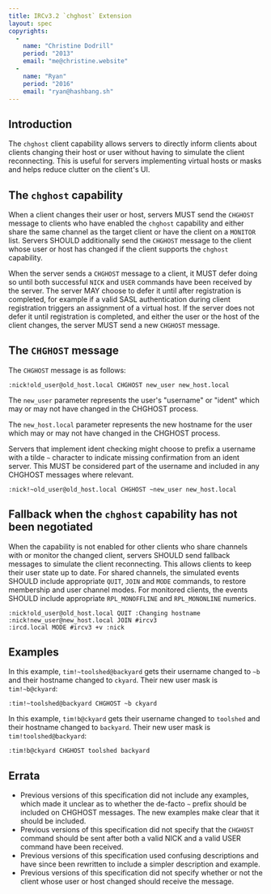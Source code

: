 ```yaml
---
title: IRCv3.2 `chghost` Extension
layout: spec
copyrights:
  -
    name: "Christine Dodrill"
    period: "2013"
    email: "me@christine.website"
  -
    name: "Ryan"
    period: "2016"
    email: "ryan@hashbang.sh"
---
```


## Introduction

The `chghost` client capability allows servers to directly inform clients about
clients changing their host or user without having to simulate the client
reconnecting. This is useful for servers implementing virtual hosts or masks
and helps reduce clutter on the client's UI.

## The `chghost` capability

When a client changes their user or host, servers MUST send the `CHGHOST`
message to clients who have enabled the `chghost` capability and either share
the same channel as the target client or have the client on a `MONITOR` list.
Servers SHOULD additionally send the `CHGHOST` message to the client whose
user or host has changed if the client supports the `chghost` capability.

When the server sends a `CHGHOST` message to a client, it MUST defer doing so
until both successful `NICK` and `USER` commands have been received by the
server.  The server MAY choose to defer it until after registration is
completed, for example if a valid SASL authentication during client
registration triggers an assignment of a virtual host. If the server does not
defer it until registration is completed, and either the user or the host of
the client changes, the server MUST send a new `CHGHOST` message.

## The `CHGHOST` message

The `CHGHOST` message is as follows:

    :nick!old_user@old_host.local CHGHOST new_user new_host.local

The `new_user` parameter represents the user's "username" or "ident" which may
or may not have changed in the CHGHOST process.

The `new_host.local` parameter represents the new hostname for the user which
may or may not have changed in the CHGHOST process.

Servers that implement ident checking might choose to prefix a username with a tilde `~` character to indicate missing confirmation from an ident server. This MUST be considered part of the username and included in any CHGHOST messages where relevant.

    :nick!~old_user@old_host.local CHGHOST ~new_user new_host.local

## Fallback when the `chghost` capability has not been negotiated

When the capability is not enabled for other clients who share channels with or
monitor the changed client, servers SHOULD send fallback messages to simulate the client
reconnecting. This allows clients to keep their user state up to date. For
shared channels, the simulated events SHOULD include appropriate `QUIT`, `JOIN`
and `MODE` commands, to restore membership and user channel modes. For monitored
clients, the events SHOULD include appropriate `RPL_MONOFFLINE` and
`RPL_MONONLINE` numerics.

    :nick!old_user@old_host.local QUIT :Changing hostname
    :nick!new_user@new_host.local JOIN #ircv3
    :ircd.local MODE #ircv3 +v :nick

## Examples

In this example, `tim!~toolshed@backyard` gets their username changed to `~b` and
their hostname changed to `ckyard`. Their new user mask is `tim!~b@ckyard`:

    :tim!~toolshed@backyard CHGHOST ~b ckyard

In this example, `tim!b@ckyard` gets their username changed to `toolshed` and
their hostname changed to `backyard`. Their new user mask is `tim!toolshed@backyard`:

    :tim!b@ckyard CHGHOST toolshed backyard

## Errata

* Previous versions of this specification did not include any examples, which made
it unclear as to whether the de-facto `~` prefix should be included on CHGHOST
messages. The new examples make clear that it should be included.
* Previous versions of this specification did not specify that the `CHGHOST`
command should be sent after both a valid NICK and a valid USER command have
been received.
* Previous versions of this specification used confusing descriptions and have
since been rewritten to include a simpler description and example.
* Previous versions of this specification did not specify whether or not the
client whose user or host changed should receive the message.
